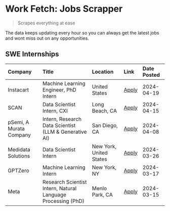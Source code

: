 # Work Fetch: Jobs Scrapper
> Scrapes everything at ease

The data keeps updating every hour so you can always get the latest jobs and wont miss out on any opportunities.

## SWE Internships
<!--START_SECTION:workfetch-->
| Company                 | Title                                                        | Location                | Link                                                                                                                                                                                                                                                                         | Date Posted   |
|:------------------------|:-------------------------------------------------------------|:------------------------|:-----------------------------------------------------------------------------------------------------------------------------------------------------------------------------------------------------------------------------------------------------------------------------|:--------------|
| Instacart               | Machine Learning Engineer, PhD Intern                        | United States           | [Apply](https://www.linkedin.com/jobs/view/machine-learning-engineer-phd-intern-at-instacart-3901991739?position=3&pageNum=0&refId=zMKu2zVjaJrIvl1j5jEfBw%3D%3D&trackingId=QsfRNixnLb3MkU93bOhtRA%3D%3D&trk=public_jobs_jserp-result_search-card)                            | 2024-04-19    |
| SCAN                    | Data Scientist Intern, CXI                                   | Long Beach, CA          | [Apply](https://www.linkedin.com/jobs/view/data-scientist-intern-cxi-at-scan-3899690492?position=8&pageNum=0&refId=zMKu2zVjaJrIvl1j5jEfBw%3D%3D&trackingId=roCz301nf6hRPRymqbuA1A%3D%3D&trk=public_jobs_jserp-result_search-card)                                            | 2024-04-15    |
| pSemi, A Murata Company | Intern, Research Data Scientist (LLM & Generative AI)        | San Diego, CA           | [Apply](https://www.linkedin.com/jobs/view/intern-research-data-scientist-llm-generative-ai-at-psemi-a-murata-company-3887074168?position=4&pageNum=0&refId=zMKu2zVjaJrIvl1j5jEfBw%3D%3D&trackingId=FqZWx3JVGbaylpvV%2FA0LRg%3D%3D&trk=public_jobs_jserp-result_search-card) | 2024-04-08    |
| Medidata Solutions      | Data Scientist Intern                                        | New York, United States | [Apply](https://www.linkedin.com/jobs/view/data-scientist-intern-at-medidata-solutions-3810253704?position=2&pageNum=0&refId=zMKu2zVjaJrIvl1j5jEfBw%3D%3D&trackingId=h%2BYFR9tfafozkpZ421tjbw%3D%3D&trk=public_jobs_jserp-result_search-card)                                | 2024-03-26    |
| GPTZero                 | Machine Learning Intern                                      | New York, NY            | [Apply](https://www.linkedin.com/jobs/view/machine-learning-intern-at-gptzero-3860723963?position=7&pageNum=0&refId=zMKu2zVjaJrIvl1j5jEfBw%3D%3D&trackingId=cA7eGtf8lo1yHdozgt%2BKCA%3D%3D&trk=public_jobs_jserp-result_search-card)                                         | 2024-03-17    |
| Meta                    | Research Scientist Intern, Natural Language Processing (PhD) | Menlo Park, CA          | [Apply](https://www.linkedin.com/jobs/view/research-scientist-intern-natural-language-processing-phd-at-meta-3858718375?position=9&pageNum=0&refId=zMKu2zVjaJrIvl1j5jEfBw%3D%3D&trackingId=lkV%2BUDlw3EmryBL9gsJEjg%3D%3D&trk=public_jobs_jserp-result_search-card)          | 2024-03-15    |
<!--END_SECTION:workfetch-->
